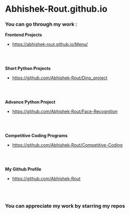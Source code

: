 # Abhishek-Rout.github.io

### You can go through my work :

**Frontend Projects**
  - https://abhishek-rout.github.io/Menu/
<br/>
<br/>

**Short Python Projects**
  - https://github.com/Abhishek-Rout/Dino_project
<br/>
<br/>

**Advance Python Project**
  - https://github.com/Abhishek-Rout/Face-Recognition
<br/>
<br/>

**Competitive Coding Programs**
  - https://github.com/Abhishek-Rout/Competitive-Coding
<br/>
<br/>

**My Github Profile**
  - https://github.com/Abhishek-Rout
<br/>
<br/>

### You can appreciate my work by starring my repos 
